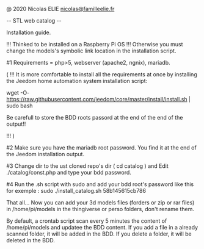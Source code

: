 @ 2020    Nicolas ELIE
nicolas@familleelie.fr

-- STL web catalog --

Installation guide.

!!! Thinked to be installed on a Raspberry Pi OS !!!
Otherwise you must change the models's symbolic link location in the installation script.

#1
Requirements = php>5, webserver (apache2, ngnix), mariadb.

( !!!
It is more comfortable to install all the requirements at once by installing the Jeedom home automation system installation script:

wget -O- https://raw.githubusercontent.com/jeedom/core/master/install/install.sh | sudo bash

Be carefull to store the BDD roots passord at the end of the end of the output!!

 !!! )

#2
Make sure you have the mariadb root password. You find it at the end of the Jeedom installation output.

#3
Change dir to the ust cloned repo's dir ( cd catalog )
and
Edit ./catalog/const.php and type your bdd password.

#4
Run the .sh script with sudo and add your bdd root's password like this for exemple :
sudo ./install_catalog.sh 58b145615cb786

That all... Now you can add your 3d models files (forders or zip or rar files) in /home/pi/models in the thingiverse or perso folders, don't rename them.

By default, a crontab script scan every 5 minutes the content of /home/pi/models and updatee the BDD content.
If you add a file in a already scanned folder, it will be added in the BDD.
If you delete a folder, it will be deleted in the BDD.
